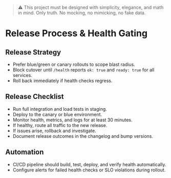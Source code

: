 > :warning: This project must be designed with simplicity, elegance, and math in mind. Only truth. No mocking, no mimicking, no fake data.

# Release Process & Health Gating

## Release Strategy
- Prefer blue/green or canary rollouts to scope blast radius.
- Block cutover until `/health` reports `ok: true` and `ready: true` for all services.
- Roll back immediately if health checks regress.

## Release Checklist
+ Run full integration and load tests in staging.
+ Deploy to the canary or blue environment.
+ Monitor health, metrics, and logs for at least 30 minutes.
+ If healthy, route all traffic to the new release.
+ If issues arise, rollback and investigate.
+ Document release outcomes in the changelog and bump versions.

## Automation
- CI/CD pipeline should build, test, deploy, and verify health automatically.
- Configure alerts for failed health checks or SLO violations during rollout.
